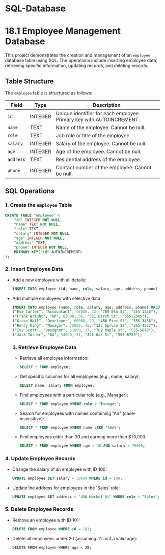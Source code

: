 # SQL-Database

# 18.1 Employee Management Database

This project demonstrates the creation and management of an `employee` database table using SQL. The operations include inserting employee data, retrieving specific information, updating records, and deleting records.

## Table Structure

The `employee` table is structured as follows:

| Field    | Type    | Description                            |
|----------|---------|----------------------------------------|
| `id`     | INTEGER | Unique identifier for each employee. Primary key with AUTOINCREMENT. |
| `name`   | TEXT    | Name of the employee. Cannot be null.  |
| `role`   | TEXT    | Job role or title of the employee.     |
| `salary` | INTEGER | Salary of the employee. Cannot be null.|
| `age`    | INTEGER | Age of the employee. Cannot be null.   |
| `address`| TEXT    | Residential address of the employee.   |
| `phone`  | INTEGER | Contact number of the employee. Cannot be null. |

## SQL Operations

### 1. Create the `employee` Table

```sql
CREATE TABLE "employee" (
    "id" INTEGER NOT NULL,
    "name" TEXT NOT NULL,
    "role" TEXT,
    "salary" INTEGER NOT NULL,
    "age" INTEGER NOT NULL,
    "address" TEXT,
    "phone" INTEGER NOT NULL,
    PRIMARY KEY("id" AUTOINCREMENT)
);
```
### 2. Insert Employee Data

- Add a new employee with all details:

  ``` sql
  INSERT INTO employee (id, name, role, salary, age, address, phone) VALUES (1, "John Doe", "Manager", 75000, 35, "123 Main St", "555-1234");
  ```

- Add multiple employees with selective data:

  ``` sql
  INSERT INTO employee (name, role, salary, age, address, phone) VALUES 
  ("Eve Carter", "Accountant", 58000, 32, "789 Elm St", "555-1235"),
  ("Frank Wright", "HR", 62000, 36, "321 Birch St", "555-2345"),
  ("Grace Hall", "Developer", 66000, 29, "456 Pine St", "555-3456"),
  ("Henry King", "Manager", 72000, 45, "123 Spruce St", "555-4567"),
  ("Ivy Scott", "Designer", 61000, 27, "789 Maple St", "555-5678"),
  ("Jack Turner", "QA", 54000, 31, "321 Oak St", "555-6789");

  ```

  ### 3. Retrieve Employee Data
  - Retrieve all employee information:

    ``` sql
    SELECT * FROM employee;

    ```
  - Get specific columns for all employees (e.g., name, salary):

    ``` sql
    SELECT name, salary FROM employee;


    ```

  - Find employees with a particular role (e.g., Manager):

    ``` sql
    SELECT * FROM employee WHERE role = "Manager";

    ```

  - Search for employees with names containing "An" (case-insensitive):
    ``` sql
    SELECT * FROM employee WHERE name LIKE "%An%";


    ```

  - Find employees older than 30 and earning more than $70,000:

    ``` sql
    SELECT * FROM employee WHERE age > 30 AND salary > 70000;


    ```


### 4. Update Employee Records

- Change the salary of an employee with ID 100:
    ```sql
    UPDATE employee SET salary = 50000 WHERE id = 100;

    ```
- Update the address for employees in the 'Sales' role:
    ```sql
    UPDATE employee SET address = "456 Market St" WHERE role = "Sales";

    ```


### 5. Delete Employee Records
    
- Remove an employee with ID 101:
    ```sql
    DELETE FROM employee WHERE id = 101;

    ```



- Delete all employees under 20 (assuming it's not a valid age):
    ```
    DELETE FROM employee WHERE age < 20;

    ```

